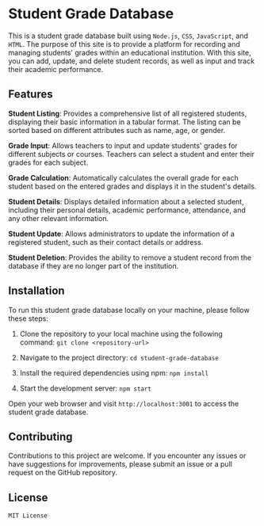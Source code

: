 # Student Grade Database

This is a student grade database built using `Node.js`, `CSS`, `JavaScript`, and `HTML`. The purpose of this site is to provide a platform for recording and managing students' grades within an educational institution. With this site, you can add, update, and delete student records, as well as input and track their academic performance.

## Features

**Student Listing**: Provides a comprehensive list of all registered students, displaying their basic information in a tabular format. The listing can be sorted based on different attributes such as name, age, or gender.

**Grade Input**: Allows teachers to input and update students' grades for different subjects or courses. Teachers can select a student and enter their grades for each subject.

**Grade Calculation**: Automatically calculates the overall grade for each student based on the entered grades and displays it in the student's details.

**Student Details**: Displays detailed information about a selected student, including their personal details, academic performance, attendance, and any other relevant information.

**Student Update**: Allows administrators to update the information of a registered student, such as their contact details or address.

**Student Deletion**: Provides the ability to remove a student record from the database if they are no longer part of the institution.

## Installation
To run this student grade database locally on your machine, please follow these steps:
1. Clone the repository to your local machine using the following command:
`git clone <repository-url>`

2. Navigate to the project directory:
`cd student-grade-database`

3. Install the required dependencies using npm:
`npm install`

5. Start the development server:
`npm start`

Open your web browser and visit `http://localhost:3001` to access the student grade database.

## Contributing
Contributions to this project are welcome. If you encounter any issues or have suggestions for improvements, please submit an issue or a pull request on the GitHub repository.

## License
`MIT License`






